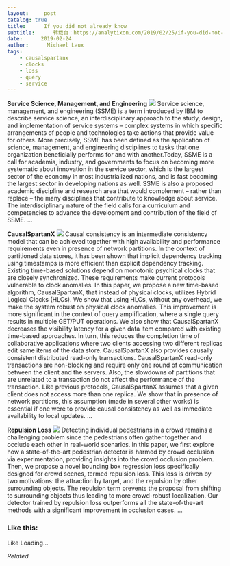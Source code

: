 ```yaml
---
layout:     post
catalog: true
title:      If you did not already know
subtitle:      转载自：https://analytixon.com/2019/02/25/if-you-did-not-already-know-651/
date:      2019-02-24
author:      Michael Laux
tags:
    - causalspartanx
    - clocks
    - loss
    - query
    - service
---
```


**Service Science, Management, and Engineering** ![](https://analytixon.files.wordpress.com/2015/01/google.png?w=529)
Service science, management, and engineering (SSME) is a term introduced by IBM to describe service science, an interdisciplinary approach to the study, design, and implementation of service systems – complex systems in which specific arrangements of people and technologies take actions that provide value for others. More precisely, SSME has been defined as the application of science, management, and engineering disciplines to tasks that one organization beneficially performs for and with another.Today, SSME is a call for academia, industry, and governments to focus on becoming more systematic about innovation in the service sector, which is the largest sector of the economy in most industrialized nations, and is fast becoming the largest sector in developing nations as well. SSME is also a proposed academic discipline and research area that would complement – rather than replace – the many disciplines that contribute to knowledge about service. The interdisciplinary nature of the field calls for a curriculum and competencies to advance the development and contribution of the field of SSME. … 

**CausalSpartanX** ![](https://analytixon.files.wordpress.com/2015/01/google.png?w=529)
Causal consistency is an intermediate consistency model that can be achieved together with high availability and performance requirements even in presence of network partitions. In the context of partitioned data stores, it has been shown that implicit dependency tracking using timestamps is more efficient than explicit dependency tracking. Existing time-based solutions depend on monotonic psychical clocks that are closely synchronized. These requirements make current protocols vulnerable to clock anomalies. In this paper, we propose a new time-based algorithm, CausalSpartanX, that instead of physical clocks, utilizes Hybrid Logical Clocks (HLCs). We show that using HLCs, without any overhead, we make the system robust on physical clock anomalies. This improvement is more significant in the context of query amplification, where a single query results in multiple GET/PUT operations. We also show that CausalSpartanX decreases the visibility latency for a given data item compared with existing time-based approaches. In turn, this reduces the completion time of collaborative applications where two clients accessing two different replicas edit same items of the data store. CausalSpartanX also provides causally consistent distributed read-only transactions. CausalSpartanX read-only transactions are non-blocking and require only one round of communication between the client and the servers. Also, the slowdowns of partitions that are unrelated to a transaction do not affect the performance of the transaction. Like previous protocols, CausalSpartanX assumes that a given client does not access more than one replica. We show that in presence of network partitions, this assumption (made in several other works) is essential if one were to provide causal consistency as well as immediate availability to local updates. … 

**Repulsion Loss** ![](https://analytixon.files.wordpress.com/2015/01/google.png?w=529)
Detecting individual pedestrians in a crowd remains a challenging problem since the pedestrians often gather together and occlude each other in real-world scenarios. In this paper, we first explore how a state-of-the-art pedestrian detector is harmed by crowd occlusion via experimentation, providing insights into the crowd occlusion problem. Then, we propose a novel bounding box regression loss specifically designed for crowd scenes, termed repulsion loss. This loss is driven by two motivations: the attraction by target, and the repulsion by other surrounding objects. The repulsion term prevents the proposal from shifting to surrounding objects thus leading to more crowd-robust localization. Our detector trained by repulsion loss outperforms all the state-of-the-art methods with a significant improvement in occlusion cases. … 





### Like this:

Like Loading...


*Related*

